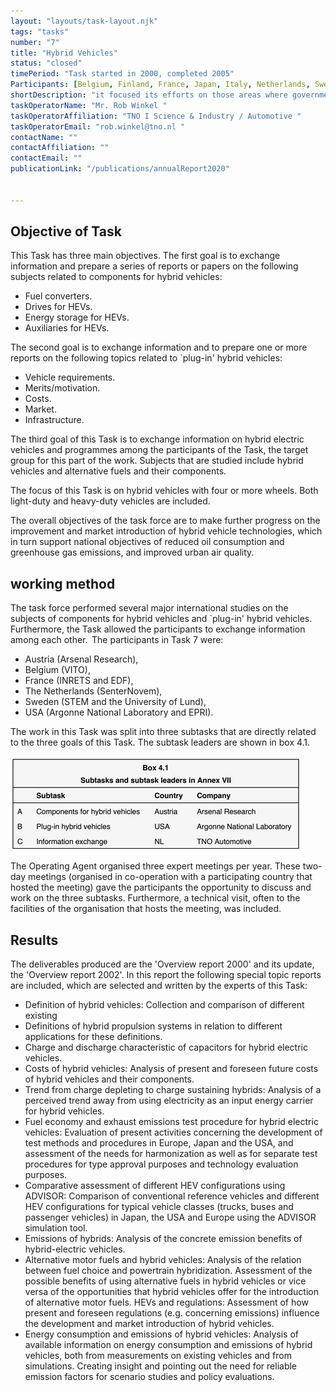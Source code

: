 ```yaml
---
layout: "layouts/task-layout.njk"
tags: "tasks"
number: "7"
title: "Hybrid Vehicles"
status: "closed"
timePeriod: "Task started in 2000, completed 2005"
Participants: [Belgium, Finland, France, Japan, Italy, Netherlands, Sweden, the United States]
shortDescription: "it focused its efforts on those areas where governments are the main actors in research, namely in pre-competitive exploratory research."
taskOperatorName: "Mr. Rob Winkel "
taskOperatorAffiliation: "TNO I Science & Industry / Automotive "
taskOperatorEmail: "rob.winkel@tno.nl "
contactName: ""
contactAffiliation: ""
contactEmail: ""
publicationLink: "/publications/annualReport2020"


---
```


## Objective of Task
This Task has three main objectives. The first goal is to exchange information and prepare a series of reports or papers on the following subjects related to components for hybrid vehicles: 

- Fuel converters. 
- Drives for HEVs. 
- Energy storage for HEVs. 
- Auxiliaries for HEVs. 

The second goal is to exchange information and to prepare one or more reports on the following topics related to `plug-in' hybrid vehicles: 

- Vehicle requirements. 
- Merits/motivation. 
- Costs. 
- Market. 
- Infrastructure. 

The third goal of this Task is to exchange information on hybrid electric vehicles and programmes among the participants of the Task, the target group for this part of the work. Subjects that are studied include hybrid vehicles and alternative fuels and their components. 

The focus of this Task is on hybrid vehicles with four or more wheels. Both light-duty and heavy-duty vehicles are included. 

The overall objectives of the task force are to make further progress on the improvement and market introduction of hybrid vehicle technologies, which in turn support national objectives of reduced oil consumption and greenhouse gas emissions, and improved urban air quality. 

## working method
The task force performed several major international studies on the subjects of components for hybrid vehicles and `plug-in' hybrid vehicles. Furthermore, the Task allowed the participants to exchange information among each other.  
The participants in Task 7 were: 
- Austria (Arsenal Research), 
- Belgium (VITO), 
- France (INRETS and EDF), 
- The Netherlands (SenterNovem), 
- Sweden (STEM and the University of Lund), 
- USA (Argonne National Laboratory and EPRI). 

The work in this Task was split into three subtasks that are directly related to the three goals of this Task. The subtask leaders are shown in box 4.1. 

![Subtasks and subtask leaders of task 7](/assets/images/task7-figure_one.png)


The Operating Agent organised three expert meetings per year. These two-day meetings (organised in co-operation with a participating country that hosted the meeting) gave the participants the opportunity to discuss and work on the three subtasks. Furthermore, a technical visit, often to the facilities of the organisation that hosts the meeting, was included. 

## Results
The deliverables produced are the 'Overview report 2000' and its update, the 'Overview report 2002'. In this report the following special topic reports are included, which are selected and written by the experts of this Task: 

- Definition of hybrid vehicles: Collection and comparison of different existing 
- Definitions of hybrid propulsion systems in relation to different applications for these definitions. 
- Charge and discharge characteristic of capacitors for hybrid electric vehicles. 
- Costs of hybrid vehicles: Analysis of present and foreseen future costs of hybrid vehicles and their components. 
- Trend from charge depleting to charge sustaining hybrids: Analysis of a perceived trend away from using electricity as an input energy carrier for hybrid vehicles. 
- Fuel economy and exhaust emissions test procedure for hybrid electric vehicles: Evaluation of present activities concerning the development of test methods and procedures in Europe, Japan and the USA, and assessment of the needs for harmonization as well as for separate test procedures for type approval purposes and technology evaluation purposes. 
- Comparative assessment of different HEV configurations using ADVISOR: Comparison of conventional reference vehicles and different HEV configurations for typical vehicle classes (trucks, buses and passenger vehicles) in Japan, the USA and Europe using the ADVISOR simulation tool. 
- Emissions of hybrids: Analysis of the concrete emission benefits of hybrid-electric vehicles. 
- Alternative motor fuels and hybrid vehicles: Analysis of the relation between fuel choice and powertrain hybridization. Assessment of the possible benefits of using alternative fuels in hybrid vehicles or vice versa of the opportunities that hybrid vehicles offer for the introduction of alternative motor fuels. HEVs and regulations: Assessment of how present and foreseen regulations (e.g. concerning emissions) influence the development and market introduction of hybrid vehicles. 
- Energy consumption and emissions of hybrid vehicles: Analysis of available information on energy consumption and emissions of hybrid vehicles, both from measurements on existing vehicles and from simulations. Creating insight and pointing out the need for reliable emission factors for scenario studies and policy evaluations. 
